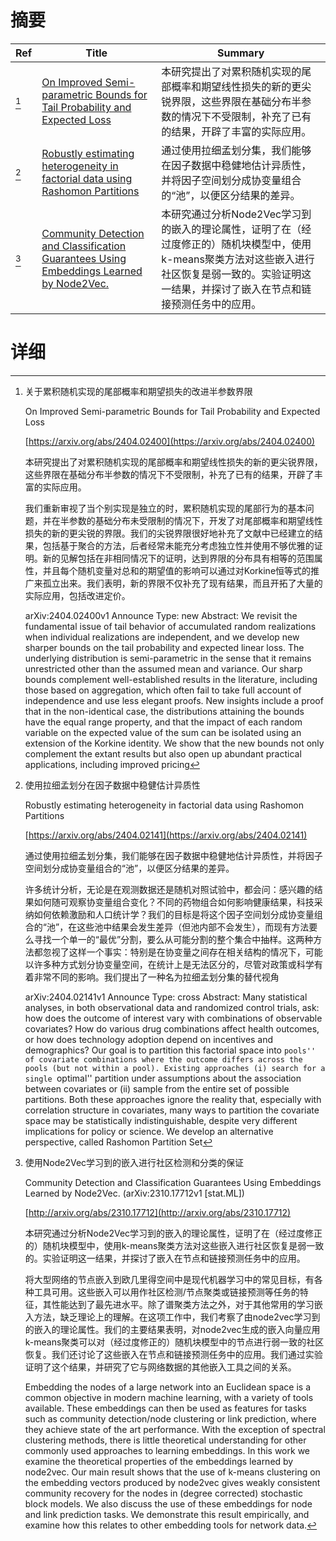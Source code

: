 # 摘要

| Ref | Title | Summary |
| --- | --- | --- |
| [^1] | [On Improved Semi-parametric Bounds for Tail Probability and Expected Loss](https://arxiv.org/abs/2404.02400) | 本研究提出了对累积随机实现的尾部概率和期望线性损失的新的更尖锐界限，这些界限在基础分布半参数的情况下不受限制，补充了已有的结果，开辟了丰富的实际应用。 |
| [^2] | [Robustly estimating heterogeneity in factorial data using Rashomon Partitions](https://arxiv.org/abs/2404.02141) | 通过使用拉细孟划分集，我们能够在因子数据中稳健地估计异质性，并将因子空间划分成协变量组合的“池”，以便区分结果的差异。 |
| [^3] | [Community Detection and Classification Guarantees Using Embeddings Learned by Node2Vec.](http://arxiv.org/abs/2310.17712) | 本研究通过分析Node2Vec学习到的嵌入的理论属性，证明了在（经过度修正的）随机块模型中，使用k-means聚类方法对这些嵌入进行社区恢复是弱一致的。实验证明这一结果，并探讨了嵌入在节点和链接预测任务中的应用。 |

# 详细

[^1]: 关于累积随机实现的尾部概率和期望损失的改进半参数界限

    On Improved Semi-parametric Bounds for Tail Probability and Expected Loss

    [https://arxiv.org/abs/2404.02400](https://arxiv.org/abs/2404.02400)

    本研究提出了对累积随机实现的尾部概率和期望线性损失的新的更尖锐界限，这些界限在基础分布半参数的情况下不受限制，补充了已有的结果，开辟了丰富的实际应用。

    

    我们重新审视了当个别实现是独立的时，累积随机实现的尾部行为的基本问题，并在半参数的基础分布未受限制的情况下，开发了对尾部概率和期望线性损失的新的更尖锐的界限。我们的尖锐界限很好地补充了文献中已经建立的结果，包括基于聚合的方法，后者经常未能充分考虑独立性并使用不够优雅的证明。新的见解包括在非相同情况下的证明，达到界限的分布具有相等的范围属性，并且每个随机变量对总和的期望值的影响可以通过对Korkine恒等式的推广来孤立出来。我们表明，新的界限不仅补充了现有结果，而且开拓了大量的实际应用，包括改进定价。

    arXiv:2404.02400v1 Announce Type: new  Abstract: We revisit the fundamental issue of tail behavior of accumulated random realizations when individual realizations are independent, and we develop new sharper bounds on the tail probability and expected linear loss. The underlying distribution is semi-parametric in the sense that it remains unrestricted other than the assumed mean and variance. Our sharp bounds complement well-established results in the literature, including those based on aggregation, which often fail to take full account of independence and use less elegant proofs. New insights include a proof that in the non-identical case, the distributions attaining the bounds have the equal range property, and that the impact of each random variable on the expected value of the sum can be isolated using an extension of the Korkine identity. We show that the new bounds not only complement the extant results but also open up abundant practical applications, including improved pricing 
    
[^2]: 使用拉细孟划分在因子数据中稳健估计异质性

    Robustly estimating heterogeneity in factorial data using Rashomon Partitions

    [https://arxiv.org/abs/2404.02141](https://arxiv.org/abs/2404.02141)

    通过使用拉细孟划分集，我们能够在因子数据中稳健地估计异质性，并将因子空间划分成协变量组合的“池”，以便区分结果的差异。

    

    许多统计分析，无论是在观测数据还是随机对照试验中，都会问：感兴趣的结果如何随可观察协变量组合变化？不同的药物组合如何影响健康结果，科技采纳如何依赖激励和人口统计学？我们的目标是将这个因子空间划分成协变量组合的“池”，在这些池中结果会发生差异（但池内部不会发生），而现有方法要么寻找一个单一的“最优”分割，要么从可能分割的整个集合中抽样。这两种方法都忽视了这样一个事实：特别是在协变量之间存在相关结构的情况下，可能以许多种方式划分协变量空间，在统计上是无法区分的，尽管对政策或科学有着非常不同的影响。我们提出了一种名为拉细孟划分集的替代视角

    arXiv:2404.02141v1 Announce Type: cross  Abstract: Many statistical analyses, in both observational data and randomized control trials, ask: how does the outcome of interest vary with combinations of observable covariates? How do various drug combinations affect health outcomes, or how does technology adoption depend on incentives and demographics? Our goal is to partition this factorial space into ``pools'' of covariate combinations where the outcome differs across the pools (but not within a pool). Existing approaches (i) search for a single ``optimal'' partition under assumptions about the association between covariates or (ii) sample from the entire set of possible partitions. Both these approaches ignore the reality that, especially with correlation structure in covariates, many ways to partition the covariate space may be statistically indistinguishable, despite very different implications for policy or science. We develop an alternative perspective, called Rashomon Partition Set
    
[^3]: 使用Node2Vec学习到的嵌入进行社区检测和分类的保证

    Community Detection and Classification Guarantees Using Embeddings Learned by Node2Vec. (arXiv:2310.17712v1 [stat.ML])

    [http://arxiv.org/abs/2310.17712](http://arxiv.org/abs/2310.17712)

    本研究通过分析Node2Vec学习到的嵌入的理论属性，证明了在（经过度修正的）随机块模型中，使用k-means聚类方法对这些嵌入进行社区恢复是弱一致的。实验证明这一结果，并探讨了嵌入在节点和链接预测任务中的应用。

    

    将大型网络的节点嵌入到欧几里得空间中是现代机器学习中的常见目标，有各种工具可用。这些嵌入可以用作社区检测/节点聚类或链接预测等任务的特征，其性能达到了最先进水平。除了谱聚类方法之外，对于其他常用的学习嵌入方法，缺乏理论上的理解。在这项工作中，我们考察了由node2vec学习到的嵌入的理论属性。我们的主要结果表明，对node2vec生成的嵌入向量应用k-means聚类可以对（经过度修正的）随机块模型中的节点进行弱一致的社区恢复。我们还讨论了这些嵌入在节点和链接预测任务中的应用。我们通过实验证明了这个结果，并研究了它与网络数据的其他嵌入工具之间的关系。

    Embedding the nodes of a large network into an Euclidean space is a common objective in modern machine learning, with a variety of tools available. These embeddings can then be used as features for tasks such as community detection/node clustering or link prediction, where they achieve state of the art performance. With the exception of spectral clustering methods, there is little theoretical understanding for other commonly used approaches to learning embeddings. In this work we examine the theoretical properties of the embeddings learned by node2vec. Our main result shows that the use of k-means clustering on the embedding vectors produced by node2vec gives weakly consistent community recovery for the nodes in (degree corrected) stochastic block models. We also discuss the use of these embeddings for node and link prediction tasks. We demonstrate this result empirically, and examine how this relates to other embedding tools for network data.
    

